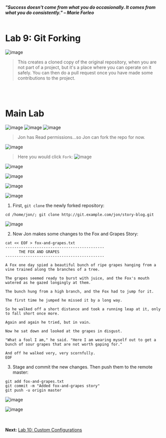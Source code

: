 ***"Success doesn't come from what you do occasionally. It comes from what you do consistently." – Marie Forleo***
<br><br>

# Lab 9: Git Forking
![image](https://github.com/user-attachments/assets/77066e2e-a55f-4c59-b6ee-3bdeecf8f8a1)

>This creates a cloned copy of the original repository, when you are not part of a project,
>but it's a place where you can operate on it safely.  You can then do a pull request once
>you have made some contributions to the project.

<br><br>
# Main Lab
![image](https://github.com/user-attachments/assets/a3487228-d0f1-4665-a175-50b8c6eae2c3)
![image](https://github.com/user-attachments/assets/32853b67-4bbe-4319-9b9b-4972e5a0bc17)
![image](https://github.com/user-attachments/assets/550d4f36-0f70-4458-a5d8-088ba9c0958f)
> Jon has Read permissions...so Jon can fork the repo for now.

![image](https://github.com/user-attachments/assets/7d6b8005-a631-4b7a-a5c2-777ea9fc1e76)

> Here you would click `Fork`:
![image](https://github.com/user-attachments/assets/b8d49b30-ccfc-4819-8359-8960e794e72b)

![image](https://github.com/user-attachments/assets/21ff6a8e-b1e4-427f-8ac5-24b6f9f68cf9)

![image](https://github.com/user-attachments/assets/d3aadaa2-4e16-4833-8db6-7c01c3d8a821)

![image](https://github.com/user-attachments/assets/c583b095-5a4c-42f7-9247-7acdfdc0d5e9)

![image](https://github.com/user-attachments/assets/69e425b7-50d4-4088-ae34-05dd2cae8e69)

1. First, `git clone` the newly forked repository:
```
cd /home/jon/; git clone http://git.example.com/jon/story-blog.git
```
![image](https://github.com/user-attachments/assets/21e829e2-39bb-4922-8c98-4f88b10b8b99)

2. Now Jon makes some changes to the Fox and Grapes Story:
```
cat << EOF > fox-and-grapes.txt
--------------------------------------------
      THE FOX AND GRAPES
--------------------------------------------

A Fox one day spied a beautiful bunch of ripe grapes hanging from a vine trained along the branches of a tree.

The grapes seemed ready to burst with juice, and the Fox's mouth watered as he gazed longingly at them.

The bunch hung from a high branch, and the Fox had to jump for it.

The first time he jumped he missed it by a long way.

So he walked off a short distance and took a running leap at it, only to fall short once more.

Again and again he tried, but in vain.

Now he sat down and looked at the grapes in disgust.

"What a fool I am," he said. "Here I am wearing myself out to get a bunch of sour grapes that are not worth gaping for."

And off he walked very, very scornfully.
EOF
```

3. Stage and commit the new changes.  Then push them to the remote master:
```
git add fox-and-grapes.txt
git commit -m "Added fox-and-grapes story"
git push -u origin master
```
![image](https://github.com/user-attachments/assets/172832fa-3f3a-4b00-8a32-664df4afd95a)



![image](https://github.com/user-attachments/assets/aa07b53d-d4b8-4b45-bea8-522475f820d0)



<br><br>
**Next:** [Lab 10: Custom Configurations](10_custom_configurations.md)


